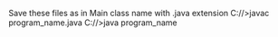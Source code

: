 Save these files as in Main class name with .java extension
C://>javac program_name.java
C://>java program_name
